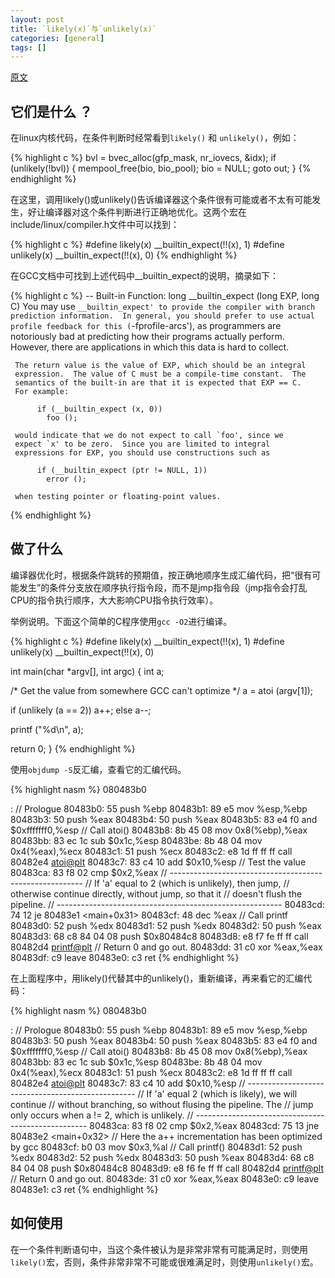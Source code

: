 ```yaml
---
layout: post
title: `likely(x)`与`unlikely(x)`
categories: [general]
tags: []
---
```


[原文](https://kernelnewbies.org/FAQ/LikelyUnlikely) 

## 它们是什么 ？

在linux内核代码，在条件判断时经常看到`likely()` 和 `unlikely()`，例如：


{% highlight c %}
bvl = bvec_alloc(gfp_mask, nr_iovecs, &idx);
if (unlikely(!bvl)) {
  mempool_free(bio, bio_pool);
  bio = NULL;
  goto out;
}
{% endhighlight %}

在这里，调用likely()或unlikely()告诉编译器这个条件很有可能或者不太有可能发生，好让编译器对这个条件判断进行正确地优化。这两个宏在include/linux/compiler.h文件中可以找到：

{% highlight c %}
#define likely(x)       __builtin_expect(!!(x), 1)
#define unlikely(x)     __builtin_expect(!!(x), 0)
{% endhighlight %}

在GCC文档中可找到上述代码中__builtin_expect的说明，摘录如下：

{% highlight c %}
 -- Built-in Function: long __builtin_expect (long EXP, long C)
     You may use `__builtin_expect' to provide the compiler with branch
     prediction information.  In general, you should prefer to use
     actual profile feedback for this (`-fprofile-arcs'), as
     programmers are notoriously bad at predicting how their programs
     actually perform.  However, there are applications in which this
     data is hard to collect.

     The return value is the value of EXP, which should be an integral
     expression.  The value of C must be a compile-time constant.  The
     semantics of the built-in are that it is expected that EXP == C.
     For example:

          if (__builtin_expect (x, 0))
            foo ();

     would indicate that we do not expect to call `foo', since we
     expect `x' to be zero.  Since you are limited to integral
     expressions for EXP, you should use constructions such as

          if (__builtin_expect (ptr != NULL, 1))
            error ();

     when testing pointer or floating-point values.
{% endhighlight %}

## 做了什么

编译器优化时，根据条件跳转的预期值，按正确地顺序生成汇编代码，把“很有可能发生”的条件分支放在顺序执行指令段，而不是jmp指令段（jmp指令会打乱CPU的指令执行顺序，大大影响CPU指令执行效率）。

举例说明。下面这个简单的C程序使用`gcc -O2`进行编译。

{% highlight c %}
#define likely(x)    __builtin_expect(!!(x), 1)
#define unlikely(x)  __builtin_expect(!!(x), 0)

int main(char *argv[], int argc)
{
   int a;

   /* Get the value from somewhere GCC can't optimize */
   a = atoi (argv[1]);

   if (unlikely (a == 2))
      a++;
   else
      a--;

   printf ("%d\n", a);

   return 0;
}
{% endhighlight %}

使用`objdump -S`反汇编，查看它的汇编代码。

{% highlight nasm %}
080483b0 <main>:
 // Prologue
 80483b0:       55                      push   %ebp
 80483b1:       89 e5                   mov    %esp,%ebp
 80483b3:       50                      push   %eax
 80483b4:       50                      push   %eax
 80483b5:       83 e4 f0                and    $0xfffffff0,%esp
 //             Call atoi()
 80483b8:       8b 45 08                mov    0x8(%ebp),%eax
 80483bb:       83 ec 1c                sub    $0x1c,%esp
 80483be:       8b 48 04                mov    0x4(%eax),%ecx
 80483c1:       51                      push   %ecx
 80483c2:       e8 1d ff ff ff          call   80482e4 <atoi@plt>
 80483c7:       83 c4 10                add    $0x10,%esp
 //             Test the value
 80483ca:       83 f8 02                cmp    $0x2,%eax
 //             --------------------------------------------------------
 //             If 'a' equal to 2 (which is unlikely), then jump,
 //             otherwise continue directly, without jump, so that it
 //             doesn't flush the pipeline.
 //             --------------------------------------------------------
 80483cd:       74 12                   je     80483e1 <main+0x31>
 80483cf:       48                      dec    %eax
 //             Call printf
 80483d0:       52                      push   %edx
 80483d1:       52                      push   %edx
 80483d2:       50                      push   %eax
 80483d3:       68 c8 84 04 08          push   $0x80484c8
 80483d8:       e8 f7 fe ff ff          call   80482d4 <printf@plt>
 //             Return 0 and go out.
 80483dd:       31 c0                   xor    %eax,%eax
 80483df:       c9                      leave
 80483e0:       c3                      ret
{% endhighlight %}

在上面程序中，用likely()代替其中的unlikely()，重新编译，再来看它的汇编代码：

{% highlight nasm %}
080483b0 <main>:
 //             Prologue
 80483b0:       55                      push   %ebp
 80483b1:       89 e5                   mov    %esp,%ebp
 80483b3:       50                      push   %eax
 80483b4:       50                      push   %eax
 80483b5:       83 e4 f0                and    $0xfffffff0,%esp
 //             Call atoi()
 80483b8:       8b 45 08                mov    0x8(%ebp),%eax
 80483bb:       83 ec 1c                sub    $0x1c,%esp
 80483be:       8b 48 04                mov    0x4(%eax),%ecx
 80483c1:       51                      push   %ecx
 80483c2:       e8 1d ff ff ff          call   80482e4 <atoi@plt>
 80483c7:       83 c4 10                add    $0x10,%esp
 //             --------------------------------------------------
 //             If 'a' equal 2 (which is likely), we will continue
 //             without branching, so without flusing the pipeline. The
 //             jump only occurs when a != 2, which is unlikely.
 //             ---------------------------------------------------
 80483ca:       83 f8 02                cmp    $0x2,%eax
 80483cd:       75 13                   jne    80483e2 <main+0x32>
 //             Here the a++ incrementation has been optimized by gcc
 80483cf:       b0 03                   mov    $0x3,%al
 //             Call printf()
 80483d1:       52                      push   %edx
 80483d2:       52                      push   %edx
 80483d3:       50                      push   %eax
 80483d4:       68 c8 84 04 08          push   $0x80484c8
 80483d9:       e8 f6 fe ff ff          call   80482d4 <printf@plt>
 //             Return 0 and go out.
 80483de:       31 c0                   xor    %eax,%eax
 80483e0:       c9                      leave
 80483e1:       c3                      ret
{% endhighlight %}

## 如何使用

在一个条件判断语句中，当这个条件被认为是非常非常有可能满足时，则使用`likely()`宏，否则，条件非常非常不可能或很难满足时，则使用`unlikely()`宏。